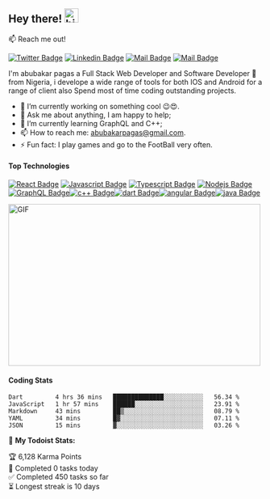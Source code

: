 ## Hey there! <img src="https://user-images.githubusercontent.com/1303154/88677602-1635ba80-d120-11ea-84d8-d263ba5fc3c0.gif" width="28px" alt="hi">

:mailbox: Reach me out!

[![Twitter Badge](https://img.shields.io/badge/-@abubakarPagas-1ca0f1?style=flat&labelColor=1ca0f1&logo=twitter&logoColor=white&link=https://twitter.com/abubakar_paagas)](https://twitter.com/abubakar_paagas) [![Linkedin Badge](https://img.shields.io/badge/abubakarPagas-0e76a8?style=flat&labelColor=0e76a8&logo=linkedin&logoColor=white)](linkedin.com/in/abubakar-pagas-b0a92b15a) [![Mail Badge](https://img.shields.io/badge/-@abubakarPagas-e84393?style=flat&labelColor=e84393&logo=instagram&logoColor=white)](https://instagram.com/abubakar_pagas) [![Mail Badge](https://img.shields.io/badge/-abubakarpagas-c0392b?style=flat&labelColor=c0392b&logo=gmail&logoColor=white)](mailto:abubakarpagas@gmail.com)

I'm abubakar pagas a Full Stack Web Developer and Software Developer 🚀 from Nigeria, i develope a wide range of tools for both IOS and Android for a range of client also Spend most of time coding outstanding projects.
<!-- TODO: Add last video link -->


- 🔭 I’m currently working on something cool 😉😍.
- 💬 Ask me about anything, I am happy to help;
- 🌱 I’m currently learning GraphQL and C++;
- 📫 How to reach me: abubakarpagas@gmail.com.
- ⚡ Fun fact: I play games and go to the FootBall very often.

#### Top Technologies

<!-- TODO: Make technologies links takes you to repositories -->

[![React Badge](https://img.shields.io/badge/-React-61DBFB?style=for-the-badge&labelColor=black&logo=react&logoColor=61DBFB)](#) [![Javascript Badge](https://img.shields.io/badge/-Javascript-F0DB4F?style=for-the-badge&labelColor=black&logo=javascript&logoColor=F0DB4F)](#) [![Typescript Badge](https://img.shields.io/badge/-Typescript-007acc?style=for-the-badge&labelColor=black&logo=typescript&logoColor=007acc)](#) [![Nodejs Badge](https://img.shields.io/badge/-Nodejs-3C873A?style=for-the-badge&labelColor=black&logo=node.js&logoColor=3C873A)](#) [![GraphQL Badge](https://img.shields.io/badge/-GraphQl-e535ab?style=for-the-badge&labelColor=black&logo=node.js&logoColor=e535ab)](#)[![c++ Badge](https://img.shields.io/badge/-c++-007acc?style=for-the-badge&labelColor=black&logo=c&logoColor=007acc)](#)[![dart Badge](https://img.shields.io/badge/-dart-2b62cf?style=for-the-badge&labelColor=black&logo=dart&logoColor=2b62cf)](#)[![angular Badge](https://img.shields.io/badge/-angular-ed1834?style=for-the-badge&labelColor=black&logo=angular&logoColor=ed1834)](#)[![java Badge](https://img.shields.io/badge/-java-3097bf?style=for-the-badge&labelColor=black&logo=java&logoColor=3097bf)](#)

 <img align="center" alt="GIF" src="https://github.com/habupagas/habupagas/blob/main/raw/code.gif?raw=true?raw=true" width="500" height="320" />

#### Coding Stats
<!--START_SECTION:waka-->
```text
Dart         4 hrs 36 mins   ██████████████░░░░░░░░░░░   56.34 % 
JavaScript   1 hr 57 mins    ██████░░░░░░░░░░░░░░░░░░░   23.91 % 
Markdown     43 mins         ██▒░░░░░░░░░░░░░░░░░░░░░░   08.79 % 
YAML         34 mins         █▓░░░░░░░░░░░░░░░░░░░░░░░   07.11 % 
JSON         15 mins         ▓░░░░░░░░░░░░░░░░░░░░░░░░   03.26 % 
```
<!--END_SECTION:waka-->



🚧 **My Todoist Stats:**
<!-- TODO-IST:START -->
🏆  6,128 Karma Points           
🌸  Completed 0 tasks today           
✅  Completed 450 tasks so far           
⏳  Longest streak is 10 days
<!-- TODO-IST:END -->
